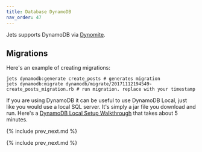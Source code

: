 ```yaml
---
title: Database DynamoDB
nav_order: 47
---
```


Jets supports DynamoDB via [Dynomite](https://github.com/tongueroo/dynomite).

## Migrations

Here's an example of creating migrations:

    jets dynamodb:generate create_posts # generates migration
    jets dynamodb:migrate dynamodb/migrate/20171112194549-create_posts_migration.rb # run migration. replace with your timestamp

If you are using DynamoDB it can be useful to use DynamoDB Local, just like you would use a local SQL server. It's simply a jar file you download and run. Here's a [DynamoDB Local Setup Walkthrough](https://github.com/tongueroo/jets/wiki/Dynamodb-Local-Setup-Walkthrough) that takes about 5 minutes.

{% include prev_next.md %}

{% include prev_next.md %}
